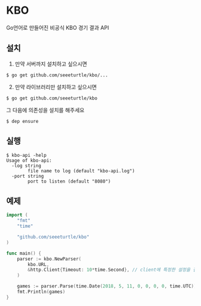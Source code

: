 # KBO

Go언어로 만들어진 비공식 KBO 경기 결과 API

## 설치

1. 만약 서버까지 설치하고 싶으시면
```
$ go get github.com/seeeturtle/kbo/...
```

2. 만약 라이브러리만 설치하고 싶으시면
```
$ go get github.com/seeeturtle/kbo
```

그 다음에 의존성을 설치를 해주세요
```
$ dep ensure
```

## 실행

```
$ kbo-api -help
Usage of kbo-api:
  -log string
        file name to log (default "kbo-api.log")
  -port string
        port to listen (default "8080")
```

## 예제

```go
import (
    "fmt"
    "time"

    "github.com/seeeturtle/kbo"
)

func main() {
    parser := kbo.NewParser(
        kbo.URL,
        &http.Client{Timeout: 10*time.Second}, // client에 특정한 설정을 걸 수 있습니다.
    )

    games := parser.Parse(time.Date(2018, 5, 11, 0, 0, 0, 0, time.UTC))
    fmt.Println(games)
}
```
